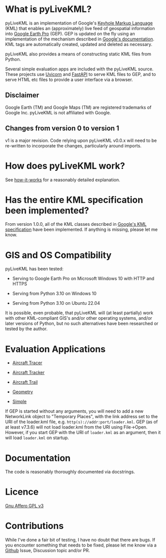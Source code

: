 # What is pyLiveKML?

pyLiveKML is an implementation of Google's 
[Keyhole Markup Language](https://developers.google.com/kml/documentation/kmlreference) (KML) that enables an 
(approximately) live feed of geospatial information into [Google Earth Pro](https://www.google.com/earth/versions/) 
(GEP). GEP is updated on the fly using an implementation of the mechanism described in 
[Google's documentation](https://developers.google.com/kml/documentation/updates). KML tags are automatically created, updated and deleted as necessary.

pyLiveKML also provides a means of constructing static KML files from Python.

Several simple evaluation apps are included with the pyLiveKML source.  These projects use [Uvicorn](https://www.uvicorn.org/) and [FastAPI](https://fastapi.tiangolo.com/) to serve KML files to GEP, and to serve HTML etc files to provide a user interface via a browser.

## Disclaimer

Google Earth (TM) and Google Maps (TM) are registered trademarks of Google Inc. pyLiveKML is not affiliated with Google.

## Changes from version 0 to version 1

v1 is a major revision. Code relying upon pyLiveKML v0.0.x will need to be re-written to incorporate the changes, particularly around imports.

# How does pyLiveKML work?

See [how-it-works](https://github.com/smoke-you/pyLiveKML/blob/main/docs/how-it-works.md) for a reasonably detailed explanation.

# Has the entire KML specification been implemented?

From version 1.0.0, all of the KML classes described in [Google's KML specification](https://developers.google.com/kml/documentation/kmlreference) have been implemented. If anything is missing, please let me know.

# GIS and OS Compatibility

pyLiveKML has been tested:

* Serving to Google Earth Pro on Microsoft Windows 10 with HTTP and HTTPS

* Serving from Python 3.10 on Windows 10

* Serving from Python 3.10 on Ubuntu 22.04

It is possible, even probable, that pyLiveKML will (at least partially) work with other KML-compliant GIS's and/or other operating systems, and/or later versions of Python, but no such alternatives have been researched or tested by the author.

# Evaluation Applications

* [Aircraft Tracer](https://github.com/smoke-you/pyLiveKML/blob/main/evals/apps/aircraft_tracer/README.md)

* [Aircraft Tracker](https://github.com/smoke-you/pyLiveKML/blob/main/evals/apps/aircraft_tracker/README.md)

* [Aircraft Trail](https://github.com/smoke-you/pyLiveKML/blob/main/evals/apps/aircraft_trail/README.md)

* [Geometry](https://github.com/smoke-you/pyLiveKML/blob/main/evals/apps/geometry/README.md)

* [Simple](https://github.com/smoke-you/pyLiveKML/blob/main/evals/apps/simple/README.md)

If GEP is started without any arguments, you will need to add a new NetworkLink object to "Temporary Places", with the link address set to the URI of the loader.kml file, e.g. `http(s)://addr:port/loader.kml`. GEP (as of at least v7.3.6) will not load loader.kml from the URI using File->Open.  However, if you start GEP with the URI of `loader.kml` as an argument, then it will load `loader.kml` on startup.

# Documentation

The code is reasonably thoroughly documented via docstrings.

# Licence

[Gnu Affero GPL v3](https://github.com/smoke-you/pyLiveKML/blob/main/LICENCE)

# Contributions

While I've done a fair bit of testing, I have no doubt that there are bugs. If you encounter something that needs to be fixed, please let me know via a [Github](https://github.com/smoke-you/pyLiveKML) Issue, Discussion topic and/or PR.
